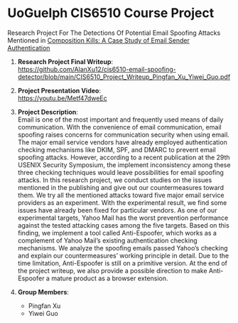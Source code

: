 # UoGuelph CIS6510 Course Project

Research Project For The Detections Of Potential Email Spoofing Attacks Mentioned in [Composition Kills: A Case Study of Email Sender Authentication](https://www.usenix.org/conference/usenixsecurity20/presentation/chen-jianjun)

1. __Research Project Final Writeup__:   
https://github.com/AlanXu12/cis6510-email-spoofing-detector/blob/main/CIS6510_Project_Writeup_Pingfan_Xu_Yiwei_Guo.pdf

2. __Project Presentation Video__:  
https://youtu.be/Metf47dweEc

3. __Project Description__:  
Email is one of the most important and frequently used means of daily communication. With the convenience of email communication, email spoofing raises concerns for communication security when using email. The major email service vendors have already employed authentication checking mechanisms like DKIM, SPF, and DMARC to prevent email spoofing attacks. However, according to a recent publication at the 29th USENIX Security Symposium, the implement inconsistency among these three checking techniques would leave possibilities for email spoofing attacks. In this research project, we conduct studies on the issues mentioned in the publishing and give out our countermeasures toward them. We try all the mentioned attacks toward five major email service providers as an experiment. With the experimental result, we find some issues have already been fixed for particular vendors. As one of our experimental targets, Yahoo Mail has the worst prevention performance against the tested attacking cases among the five targets. Based on this finding, we implement a tool called Anti-Espoofer, which works as a complement of Yahoo Mail’s existing authentication checking mechanisms. We analyze the spoofing emails passed Yahoo’s checking and explain our countermeasures’ working principle in detail. Due to the time limitation, Anti-Espoofer is still on a primitive version. At the end of the project writeup, we also provide a possible direction to make Anti-Espoofer a mature product as a browser extension.

4. __Group Members__:
   * Pingfan Xu
   * Yiwei Guo
